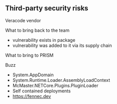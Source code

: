 ## Third-party security risks ##

Veracode vendor

What to bring back to the team
- vulnerability exists in package
- vulnerability was added to it via its supply chain


What to bring to PRISM

Buzz

- System.AppDomain
- System.Runtime.Loader.AssemblyLoadContext
- McMaster.NETCore.Plugins.PluginLoader
- Self contained deployments
- https://fennec.dev